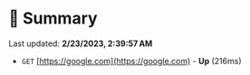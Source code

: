 # 📖 Summary
Last updated: **2/23/2023, 2:39:57 AM**

- `GET` [https://google.com](https://google.com) - **Up** (216ms)
